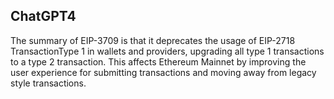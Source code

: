 ## ChatGPT4

The summary of EIP-3709 is that it deprecates the usage of EIP-2718 TransactionType 1 in wallets and providers, upgrading all type 1 transactions to a type 2 transaction. This affects Ethereum Mainnet by improving the user experience for submitting transactions and moving away from legacy style transactions.
